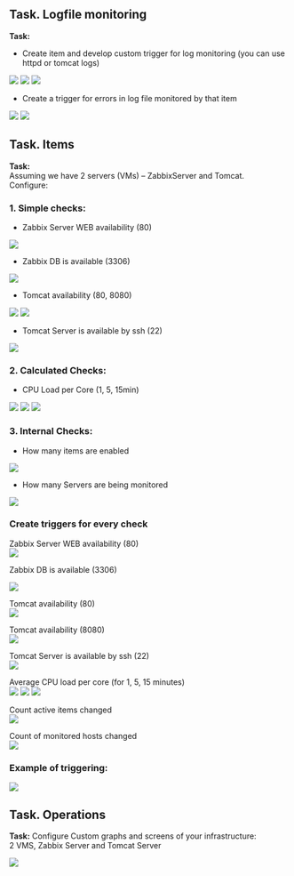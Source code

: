 ## Task. Logfile monitoring

**Task:**
  * Create item and develop custom trigger for log monitoring (you can use httpd or tomcat logs)  
  <img src="images/1-1.png">  
  <img src="images/1-2.png">  
  <img src="images/1-3.png">  

  * Create a trigger for errors in log file monitored by that item  
  <img src="images/1-4.png">  
  <img src="images/1-5.png">

## Task. Items

**Task:**  
Assuming we have 2 servers (VMs) – ZabbixServer and Tomcat.  
Configure:
### 1. Simple checks:
  * Zabbix Server WEB availability (80)  

  <img src="images/2-1.png">

  * Zabbix DB is available (3306)  
  <img src="images/2-2.png">

  * Tomcat availability (80, 8080)  
  <img src="images/2-3.png">
  <img src="images/2-4.png">

  * Tomcat Server is available by ssh (22)  
  <img src="images/2-5.png">

### 2. Calculated Checks:
  * CPU Load per Core (1, 5, 15min)
  <img src="images/2-6.png">  
  <img src="images/2-7.png">  
  <img src="images/2-8.png">  

### 3. Internal Checks:
  * How many items are enabled
  <img src="images/2-9.png">

  * How many Servers are being monitored
  <img src="images/2-10.png">

### Create triggers for every check  

 Zabbix Server WEB availability (80)  
  <img src="images/2-11.png">  

  Zabbix DB is available (3306)  

  <img src="images/2-12.png">  

  Tomcat availability (80)  
  <img src="images/2-13.png">  

  Tomcat availability (8080)  
  <img src="images/2-14.png">  

  Tomcat Server is available by ssh (22)  
  <img src="images/2-15.png">

  Average CPU load per core (for 1, 5, 15 minutes)  
  <img src="images/2-16.png">
  <img src="images/2-17.png">
  <img src="images/2-18.png">

  Count active items changed  
  <img src="images/2-19.png">

  Count of monitored hosts changed  
  <img src="images/2-20.png">

### Example of triggering:  
<img src="images/2-21.png">

## Task. Operations

**Task:**
Configure Custom graphs and screens of your infrastructure:  
2 VMS, Zabbix Server and Tomcat Server

<img src="images/3-1.png">

